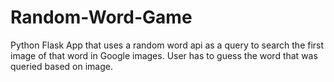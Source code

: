 # Random-Word-Game
Python Flask App that uses a random word api as a query to search the first image of that word in Google images. User has to guess the word that was queried based on image.
